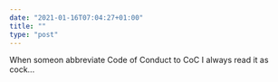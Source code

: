 ```yaml
---
date: "2021-01-16T07:04:27+01:00"
title: ""
type: "post"
---
```


When someon abbreviate Code of Conduct to CoC I always read it as cock... 
